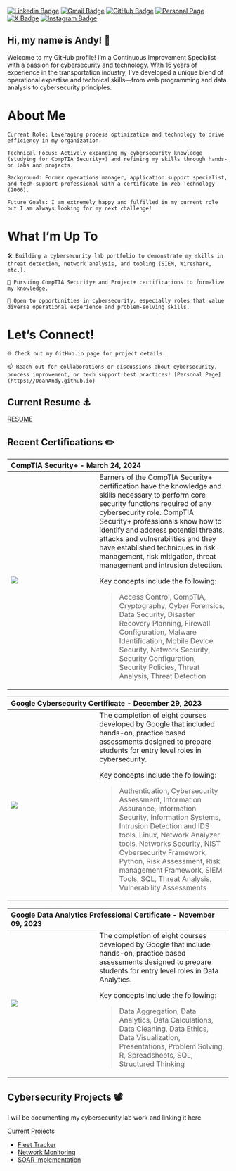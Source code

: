 [![Linkedin Badge](https://img.shields.io/badge/-andydoan-blue?style=flat&logo=Linkedin&logoColor=white&link=https://www.linkedin.com/in/andydoan/)](https://www.linkedin.com/in/andydoan/)
[![Gmail Badge](https://img.shields.io/badge/-andy.charles.doan-c14438?style=flat&logo=Gmail&logoColor=white&link=mailto:andy.charles.doan@gmail.com)](mailto:andy.charles.doan@gmail.com)
[![GitHub Badge](https://img.shields.io/badge/-DoanAndy-181717?style=flat&logo=GitHub&logoColor=white&link=https://github.com/DoanAndy)](https://github.com/DoanAndy)
[![Personal Page](https://img.shields.io/badge/-AndyDoan-4285F4?style=flat&logo=googlechrome&logoColor=white&link=https://DoanAndy.github.io)](https://DoanAndy.github.io)
[![X Badge](https://img.shields.io/badge/-AndyDoania-000000?style=flat&logo=x&logoColor=white&link=https://twitter.com/AndyDoania)]([https://DoanAndy.github.io](https://twitter.com/AndyDoania))
[![Instagram Badge](https://img.shields.io/badge/-AndyDoania-E4405F?style=flat&logo=instagram&logoColor=white&link=https://www.instagram.com/andydoania/)]([https://DoanAndy.github.io](https://www.instagram.com/andydoania/))


## Hi, my name is Andy! 👋

Welcome to my GitHub profile! I’m a Continuous Improvement Specialist with a passion for cybersecurity and technology. With 16 years of experience in the transportation industry, I’ve developed a unique blend of operational expertise and technical skills—from web programming and data analysis to cybersecurity principles.

# About Me

    Current Role: Leveraging process optimization and technology to drive efficiency in my organization.

    Technical Focus: Actively expanding my cybersecurity knowledge (studying for CompTIA Security+) and refining my skills through hands-on labs and projects.

    Background: Former operations manager, application support specialist, and tech support professional with a certificate in Web Technology (2006).

    Future Goals: I am extremely happy and fulfilled in my current role but I am always looking for my next challenge!

# What I’m Up To

    🛠️ Building a cybersecurity lab portfolio to demonstrate my skills in threat detection, network analysis, and tooling (SIEM, Wireshark, etc.).

    📜 Pursuing CompTIA Security+ and Project+ certifications to formalize my knowledge.

    🤝 Open to opportunities in cybersecurity, especially roles that value diverse operational experience and problem-solving skills.

# Let’s Connect!

    🌐 Check out my GitHub.io page for project details.

    📫 Reach out for collaborations or discussions about cybersecurity, process improvement, or tech support best practices! [Personal Page](https://DoanAndy.github.io)

## Current Resume ⚓

[RESUME](https://doanandy.github.io/resume/resume.pdf)

## Recent Certifications ✏️
<table>
  <thead>
   <tr>
      <th colspan="2" align="left">
        CompTIA Security+ - March 24, 2024
      </th>
   </tr>
  </thead>
  <tr>
    <td width="40%"><img align="left" src="https://images.credly.com/size/340x340/images/74790a75-8451-400a-8536-92d792c5184a/CompTIA_Security_2Bce.png"></td>
    <td valign="top">
Earners of the CompTIA Security+ certification have the knowledge and skills necessary to perform core security functions required of any cybersecurity role. CompTIA Security+ professionals know how to identify and address potential threats, attacks and vulnerabilities and they have established techniques in risk management, risk mitigation, threat management and intrusion detection. 

Key concepts include the following:
> Access Control, CompTIA, Cryptography, Cyber Forensics, Data Security, Disaster Recovery Planning, Firewall Configuration, Malware Identification, Mobile Device Security, Network Security, Security Configuration, Security Policies, Threat Analysis, Threat Detection     
    </td>
  </tr>
  
</table>
<table>
  <thead>
   <tr>
      <th colspan="2" align="left">
        Google Cybersecurity Certificate - December 29, 2023
      </th>
   </tr>
  </thead>
  <tr>
    <td width="40%"><img align="left" src="https://images.credly.com/size/340x340/images/0bf0f2da-a699-4c82-82e2-56dcf1f2e1c7/image.png"></td>
    <td valign="top">
The completion of eight courses developed by Google that included hands-on, practice based assessments designed to prepare students for entry level roles in cybersecurity. 

Key concepts include the following:
> Authentication, Cybersecurity Assessment, Information Assurance, Information Security, Information Systems, Intrusion Detection and IDS tools, Linux, Network Analyzer tools, Networks Security, NIST Cybersecurity Framework, Python, Risk Assessment, Risk management Framework, SIEM Tools, SQL, Threat Analysis, Vulnerability Assessments      
    </td>
  </tr>
  
</table>

<table>
  <thead>
   <tr>
      <th colspan="2" align="left">
        Google Data Analytics Professional Certificate - November 09, 2023
      </th>
   </tr>
  </thead>
  <tr>
    <td width="40%"><img align="left" src="https://images.credly.com/size/340x340/images/d41de2b7-cbc2-47ec-bcf1-ebecbe83872f/GCC_badge_DA_1000x1000.png"></td>
    <td valign="top">
The completion of eight courses developed by Google that include hands-on, practice based assessments designed to prepare students for entry level roles in Data Analytics. 

Key concepts include the following:
> Data Aggregation, Data Analytics, Data Calculations, Data Cleaning, Data Ethics, Data Visualization, Presentations, Problem Solving, R, Spreadsheets, SQL, Structured Thinking    
    </td>
  </tr>
  
</table>

## Cybersecurity Projects 📽️

I will be documenting my cybersecurity lab work and linking it here. 

Current Projects

* [Fleet Tracker](https://doanandy.github.io/Projects/Fleet_tracker/)
* [Network Monitoring](https://doanandy.github.io/Projects/Network_Monitoring/)
* [SOAR Implementation](https://doanandy.github.io/Projects/SOAR_Implementation/)





<!---
DoanAndy/DoanAndy is a ✨ special ✨ repository because its `README.md` (this file) appears on your GitHub profile.
You can click the Preview link to take a look at your changes.
--->
